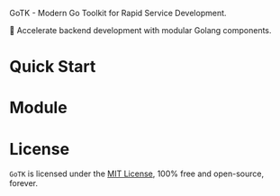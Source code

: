 GoTK - Modern Go Toolkit for Rapid Service Development.

🚀 Accelerate backend development with modular Golang components.

# Quick Start

# Module

# License

`GoTK` is licensed under the [MIT License](LICENSE), 100% free and open-source, forever.